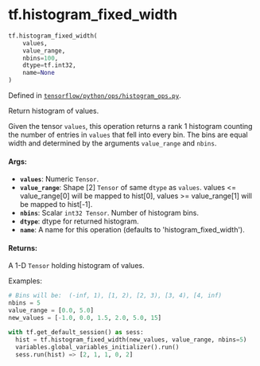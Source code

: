 <div itemscope itemtype="http://developers.google.com/ReferenceObject">
<meta itemprop="name" content="tf.histogram_fixed_width" />
</div>

# tf.histogram_fixed_width

``` python
tf.histogram_fixed_width(
    values,
    value_range,
    nbins=100,
    dtype=tf.int32,
    name=None
)
```



Defined in [`tensorflow/python/ops/histogram_ops.py`](https://www.tensorflow.org/code/tensorflow/python/ops/histogram_ops.py).

Return histogram of values.

Given the tensor `values`, this operation returns a rank 1 histogram counting
the number of entries in `values` that fell into every bin.  The bins are
equal width and determined by the arguments `value_range` and `nbins`.

#### Args:

* <b>`values`</b>:  Numeric `Tensor`.
* <b>`value_range`</b>:  Shape [2] `Tensor` of same `dtype` as `values`.
    values <= value_range[0] will be mapped to hist[0],
    values >= value_range[1] will be mapped to hist[-1].
* <b>`nbins`</b>:  Scalar `int32 Tensor`.  Number of histogram bins.
* <b>`dtype`</b>:  dtype for returned histogram.
* <b>`name`</b>:  A name for this operation (defaults to 'histogram_fixed_width').


#### Returns:

  A 1-D `Tensor` holding histogram of values.

Examples:

```python
# Bins will be:  (-inf, 1), [1, 2), [2, 3), [3, 4), [4, inf)
nbins = 5
value_range = [0.0, 5.0]
new_values = [-1.0, 0.0, 1.5, 2.0, 5.0, 15]

with tf.get_default_session() as sess:
  hist = tf.histogram_fixed_width(new_values, value_range, nbins=5)
  variables.global_variables_initializer().run()
  sess.run(hist) => [2, 1, 1, 0, 2]
```